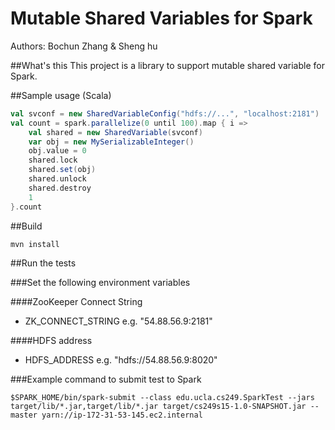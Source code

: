 Mutable Shared Variables for Spark
=========
Authors: Bochun Zhang & Sheng hu

##What's this
This project is a library to support mutable shared variable for Spark.

##Sample usage (Scala)
```scala
val svconf = new SharedVariableConfig("hdfs://...", "localhost:2181")
val count = spark.parallelize(0 until 100).map { i =>
    val shared = new SharedVariable(svconf)
    var obj = new MySerializableInteger()
    obj.value = 0
    shared.lock
    shared.set(obj)
    shared.unlock
    shared.destroy
    1
}.count
```

##Build

```shell
mvn install
```

##Run the tests

###Set the following environment variables

####ZooKeeper Connect String

* ZK_CONNECT_STRING e.g. "54.88.56.9:2181"

####HDFS address

* HDFS_ADDRESS e.g. "hdfs://54.88.56.9:8020"

###Example command to submit test to Spark

```shell
$SPARK_HOME/bin/spark-submit --class edu.ucla.cs249.SparkTest --jars target/lib/*.jar,target/lib/*.jar target/cs249s15-1.0-SNAPSHOT.jar --master yarn://ip-172-31-53-145.ec2.internal
```




